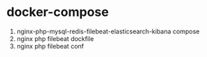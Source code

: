 # docker-compose

1. nginx-php-mysql-redis-filebeat-elasticsearch-kibana compose
2. nginx php filebeat dockfile
3. nginx php filebeat conf
